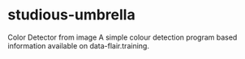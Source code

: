# studious-umbrella
Color Detector from image
A simple colour detection program based information available on data-flair.training.

